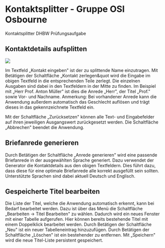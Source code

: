 # Kontaktsplitter - Gruppe OSI Osbourne
Kontaktsplitter DHBW Prüfungsaufgabe

## Kontaktdetails aufsplitten

![](https://i.imgur.com/SdK5rur.png)

Im Textfeld „Kontakt eingeben" ist der zu splittende Name einzutragen. Mit Betätigen der Schaltfläche „Kontakt zerlegen&quot wird die Eingabe im obigen Textfeld in die entsprechenden Teile zerlegt. Die einzelnen Ausgaben sind dabei in den Textfeldern in der Mitte zu finden. Im Beispiel mit „Herr Prof. Anton Müller" ist dies die Anrede „Herr", der Titel „Prof." sowie Vor- und Nachname.
Anmerkung: Bei vorhandener Anrede kann die Anwendung außerdem automatisch das Geschlecht auflösen und trägt dieses in das gekennzeichnete Textfeld ein.

Mit der Schaltfläche „Zurücksetzen" können alle Text- und Eingabefelder auf ihren jeweiligen Ausgangswert zurückgesetzt werden. Die Schaltfläche „Abbrechen" beendet die Anwendung.

## Briefanrede generieren

Durch Betätigen der Schaltfläche „Anrede generieren" wird eine passende Briefanrede in der ausgewählten Sprache generiert. Dazu verwendet der Generator die Kontaktdetails aus den obigen Textfeldern. Dies führt dazu, dass diese für eine optimale Briefanrede alle korrekt ausgefüllt sein sollten. Unterstützte Sprachen sind dabei aktuell Deutsch und Englisch.

## Gespeicherte Titel bearbeiten

Die Liste der Titel, welche die Anwendung automatisch erkennt, kann bei Bedarf bearbeitet werden. Dazu ist über das Menü die Schaltfläche „Bearbeiten -> Titel Bearbeiten" zu wählen. Dadurch wird ein neues Fenster mit einer Tabelle aufgerufen. Hier können bereits bestehende Titel mit einem Doppelklick bearbeitet werden. Durch Betätigen der Schaltfläche „Neu" ist ein neuer Tabelleneintrag hinzuzufügen. Durch Betätigen der Schaltfläche „Löschen" ist ein bestehender zu entfernen. Mit „Speichern" wird die neue Titel-Liste persistent gespeichert.

